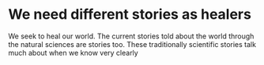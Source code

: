 # We need different stories as healers

We seek to heal our world. The current stories told about the world through the natural sciences are stories too. These traditionally scientific stories talk much about when we know very clearly 
